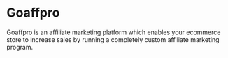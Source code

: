 # Goaffpro
Goaffpro is an affiliate marketing platform which enables your ecommerce store to increase sales by running a completely custom affiliate marketing program.